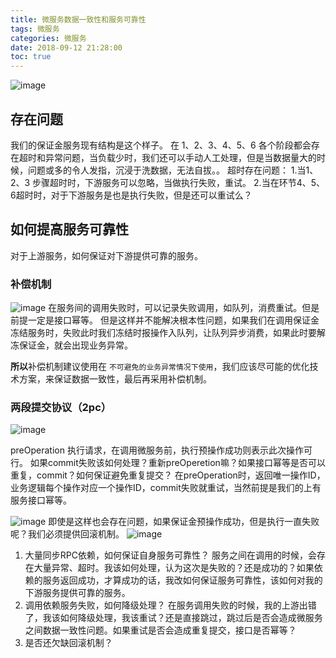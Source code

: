 ```yaml
---
title: 微服务数据一致性和服务可靠性
tags: 微服务
categories: 微服务
date: 2018-09-12 21:28:00
toc: true
---
```


![image](/photo/img/2018-06-19/servicePic1.png)

  
  ## 存在问题
  我们的保证金服务现有结构是这个样子。
在 1、2、3、4、5、6 各个阶段都会存在超时和异常问题，当负载少时，我们还可以手动人工处理，但是当数据量大的时候，问题或多的令人发指，沉浸于洗数据，无法自拔。。
超时存在问题：
1.当1、2、3 步骤超时时，下游服务可以忽略，当做执行失败，重试。
2.当在环节4、5、6超时时，对于下游服务是也是执行失败，但是还可以重试么？


## 如何提高服务可靠性
对于上游服务，如何保证对下游提供可靠的服务。
 ### 补偿机制
 ![image](/photo/img/2018-06-19/servicePic5.png)
 在服务间的调用失败时，可以记录失败调用，如队列，消费重试。但是前提一定是接口幂等。
 但是这样并不能解决根本性问题，如果我们在调用保证金冻结服务时，失败此时我们冻结时报操作入队列，让队列异步消费，如果此时要解冻保证金，就会出现业务异常。
 
 **所以**补偿机制建议使用在 `不可避免的业务异常情况下使用`，我们应该尽可能的优化技术方案，来保证数据一致性，最后再采用补偿机制。
 ### 两段提交协议（2pc）
![image](/photo/img/2018-06-19/servicePic4.png)

preOperation 执行请求，在调用微服务前，执行预操作成功则表示此次操作可行。
如果commit失败该如何处理？重新preOperetion嘛？如果接口幂等是否可以重复，commit？如何保证避免重复提交？
在preOperation时，返回唯一操作ID，业务逻辑每个操作对应一个操作ID，commit失败就重试，当然前提是我们的上有服务接口幂等。

![image](/photo/img/2018-06-19/servicePic3.png)
即使是这样也会存在问题，如果保证金预操作成功，但是执行一直失败呢？我们必须提供回滚机制。
![image](/photo/img/2018-06-19/servicePic2.png)
1. 大量同步RPC依赖，如何保证自身服务可靠性？
 	服务之间在调用的时候，会存在大量异常、超时。我该如何处理，认为这次是失败的？还是成功的？如果依赖的服务返回成功，才算成功的话，我改如何保证服务可靠性，该如何对我的下游服务提供可靠的服务。
2. 调用依赖服务失败，如何降级处理？
	 在服务调用失败的时候，我的上游出错了，我该如何降级处理，我该重试？还是直接跳过，跳过后是否会造成微服务之间数据一致性问题。如果重试是否会造成重复提交，接口是否幂等？
3. 是否还欠缺回滚机制？ 
